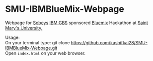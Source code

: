 # SMU-IBMBlueMix-Webpage

Webpage for <a href="http://sobeys.com" target="_blank">Sobeys</a> <a href="http://www-935.ibm.com/services/us/gbs/consulting/" target="_blank">IBM GBS</a> sponsored <a href="https://console.ng.bluemix.net/" target="_blank">Bluemix</a> Hackathon at <a href="https://smu.ca" target="_blank">Saint Mary's University.</a>


Usage:<br>
On your terminal type: git clone https://github.com/kashifkai28/SMU-IBMBlueMix-Webpage.git <br>
Open <code>index.html</code> on your web browser.
